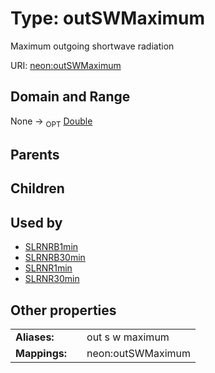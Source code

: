 
# Type: outSWMaximum


Maximum outgoing shortwave radiation

URI: [neon:outSWMaximum](https://data.neonscience.org/outSWMaximum)


## Domain and Range

None ->  <sub>OPT</sub> [Double](types/Double.md)

## Parents


## Children


## Used by

 * [SLRNRB1min](SLRNRB1min.md)
 * [SLRNRB30min](SLRNRB30min.md)
 * [SLRNR1min](SLRNR1min.md)
 * [SLRNR30min](SLRNR30min.md)

## Other properties

|  |  |  |
| --- | --- | --- |
| **Aliases:** | | out s w maximum |
| **Mappings:** | | neon:outSWMaximum |


